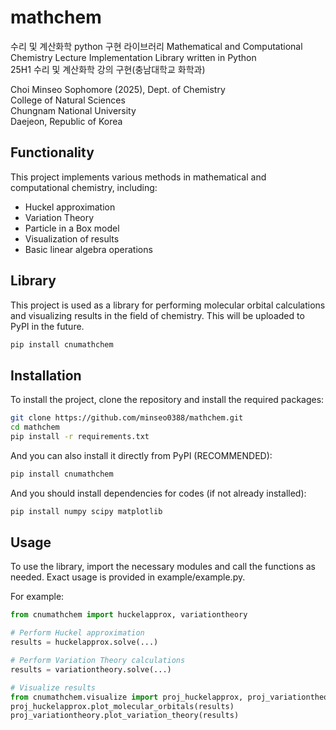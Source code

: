 # mathchem
수리 및 계산화학 python 구현 라이브러리
Mathematical and Computational Chemistry Lecture Implementation Library written in Python<br>
25H1 수리 및 계산화학 강의 구현(충남대학교 화학과)

Choi Minseo
Sophomore (2025), Dept. of Chemistry<br>
College of Natural Sciences<br>
Chungnam National University<br>
Daejeon, Republic of Korea

## Functionality
This project implements various methods in mathematical and computational chemistry, including:
- Huckel approximation
- Variation Theory
- Particle in a Box model
- Visualization of results
- Basic linear algebra operations

## Library
This project is used as a library for performing molecular orbital calculations and visualizing results in the field of chemistry.
This will be uploaded to PyPI in the future.

```bash
pip install cnumathchem
```

## Installation
To install the project, clone the repository and install the required packages:
```bash
git clone https://github.com/minseo0388/mathchem.git
cd mathchem
pip install -r requirements.txt
```

And you can also install it directly from PyPI (RECOMMENDED):
```bash
pip install cnumathchem
```

And you should install dependencies for codes (if not already installed):
```bash
pip install numpy scipy matplotlib
```

## Usage
To use the library, import the necessary modules and call the functions as needed. 
Exact usage is provided in example/example.py.

For example:
```python
from cnumathchem import huckelapprox, variationtheory

# Perform Huckel approximation
results = huckelapprox.solve(...)

# Perform Variation Theory calculations
results = variationtheory.solve(...)

# Visualize results
from cnumathchem.visualize import proj_huckelapprox, proj_variationtheory
proj_huckelapprox.plot_molecular_orbitals(results)
proj_variationtheory.plot_variation_theory(results)
```
